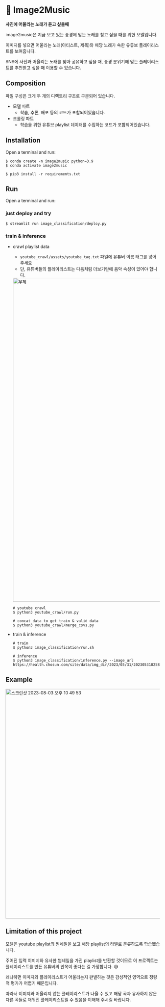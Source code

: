 # 🎸 Image2Music
**사진에 어울리는 노래가 듣고 싶을때**

image2music은 지금 보고 있는 풍경에 맞는 노래를 찾고 싶을 때를 위한 모델입니다.

이미지를 넣으면 어울리는 노래(아티스트, 제목)와 해당 노래가 속한 유튜브 플레이리스트를 보여줍니다.

SNS에 사진과 어울리는 노래를 찾아 공유하고 싶을 때, 풍경 분위기에 맞는 플레이리스트를 추천받고 싶을 때 이용할 수 있습니다.

## Composition
파일 구성은 크게 두 개의 디렉토리 구조로 구분되어 있습니다.

- 모델 파트
    - 학습, 추론, 배포 등의 코드가 포함되어있습니다.
- 크롤링 파트
    - 학습을 위한 유튜브 playlist 데이터를 수집하는 코드가 포함되어있습니다.

## Installation
Open a terminal and run:
```
$ conda create -n image2music python=3.9
$ conda activate image2music

$ pip3 install -r requirements.txt
```
## Run
Open a terminal and run:

### just deploy and try
```
$ streamlit run image_classification/deploy.py
```

### train & inference

- crawl playlist data
    - `youtube_crawl/assets/youtube_tag.txt` 파일에 유튜버 이름 태그를 넣어주세요
    - 단, 유튜버들의 플레이리스트는 다음처럼 더보기란에 음악 속성이 있어야 합니다.
    <img width="1057" alt="무제" src="https://github.com/vail131/image2music/assets/52443401/9a906fd4-cdfd-4f8f-9117-fbc014891f03">

    ```
    # youtube crawl
    $ python3 youtube_crawl/run.py

    # concat data to get train & valid data
    $ python3 youtube_crawl/merge_csvs.py
    ```

- train & inference

  ```
  # train
  $ python3 image_classification/run.sh

  # inference
  $ python3 image_classification/inference.py --image_url https://health.chosun.com/site/data/img_dir/2023/05/31/2023053102582_0.jpg
  ```
## Example
<img width="750" alt="스크린샷 2023-08-03 오후 10 49 53" src="https://github.com/vail131/image2music/assets/52443401/c8da8f07-ec69-4658-aba6-a98c6dc7c6c4">

## Limitation of this project
모델은 youtube playlist의 썸네일을 보고 해당 playlist의 라벨로 분류하도록 학습됐습니다.

주어진 입력 이미지와 유사한 썸네일을 가진 playlist를 반환할 것이므로 이 프로젝트는 플레이리스트를 만든 유튜버의 안목이 좋다는 걸 가정합니다. 😅

왜냐하면 이미지와 플레이리스트가 어울리는지 판별하는 것은 감성적인 영역으로 정량적 평가가 어렵기 때문입니다.

따라서 이미지와 어울리지 않는 플레이리스트가 나올 수 있고 해당 곡과 유사하지 않은 다른 곡들로 채워진 플레이리스트일 수 있음을 이해해 주시길 바랍니다.

